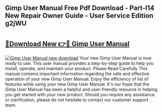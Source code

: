 ## Gimp User Manual Free Pdf Download - Part-I14 New Repair Owner Guide - User Service Edition g2jWU

# <h2><a href="http://bc14909.oget.top/?id=Gimp+User+Manual">🔗Download New 👉🔴 Gimp User Manual</a></h2>

[![Gimp User Manual new download](https://i.imgur.com/5g1atiW.png)](http://bc14909.oget.top/?id=Gimp+User+Manual)
Your new Gimp User Manual is now ready to use. This user manual provides a step-by-step guide to help you install, operate, and maintain your product. Please Read Carefully This manual contains important information regarding the safe and effective operation of your new Gimp User Manual. Enjoy the efficiency of list of features while using your new Gimp User Manual. It's our hope that the Gimp User Manual has been a helpful and user-friendly resource in helping you get started with your new product. Should you require any assistance or clarification, please do not hesitate to contact our customer support team.
